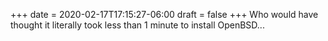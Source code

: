 +++
date = 2020-02-17T17:15:27-06:00
draft = false
+++
Who would have thought it literally took less than 1 minute to install OpenBSD...